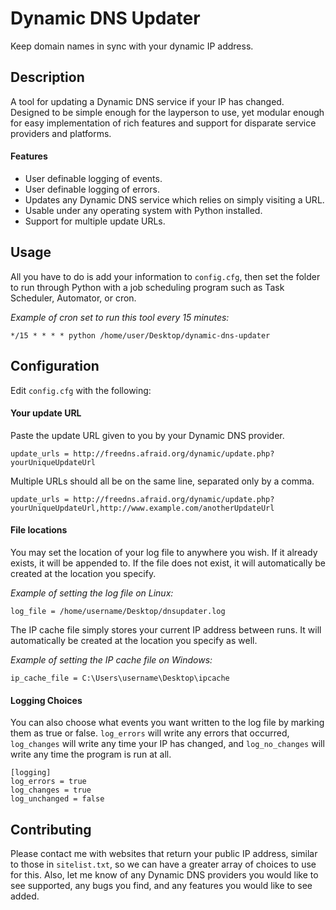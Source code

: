 Dynamic DNS Updater
===================

Keep domain names in sync with your dynamic IP address.

Description
-----------

A tool for updating a Dynamic DNS service if your IP has changed. Designed to be simple enough for the layperson to use, yet modular enough for easy implementation of rich features and support for disparate service providers and platforms.

#### Features

* User definable logging of events.
* User definable logging of errors.
* Updates any Dynamic DNS service which relies on simply visiting a URL.
* Usable under any operating system with Python installed.
* Support for multiple update URLs.

Usage
-----

All you have to do is add your information to `config.cfg`, then set the folder to run through Python with a job scheduling program such as Task Scheduler, Automator, or cron.

*Example of cron set to run this tool every 15 minutes:*

	*/15 * * * * python /home/user/Desktop/dynamic-dns-updater

Configuration
-----

Edit `config.cfg` with the following:

#### Your update URL

Paste the update URL given to you by your Dynamic DNS provider.

	update_urls = http://freedns.afraid.org/dynamic/update.php?yourUniqueUpdateUrl
	
Multiple URLs should all be on the same line, separated only by a comma.

	update_urls = http://freedns.afraid.org/dynamic/update.php?yourUniqueUpdateUrl,http://www.example.com/anotherUpdateUrl

#### File locations

You may set the location of your log file to anywhere you wish. If it already exists, it will be appended to. If the file does not exist, it will automatically be created at the location you specify.

*Example of setting the log file on Linux:*

	log_file = /home/username/Desktop/dnsupdater.log
	
The IP cache file simply stores your current IP address between runs. It will automatically be created at the location you specify as well.

*Example of setting the IP cache file on Windows:*
	
	ip_cache_file = C:\Users\username\Desktop\ipcache
	
#### Logging Choices

You can also choose what events you want written to the log file by marking them as true or false. `log_errors` will write any errors that occurred, `log_changes` will write any time your IP has changed, and `log_no_changes` will write any time the program is run at all.

	[logging]
	log_errors = true
	log_changes = true
	log_unchanged = false


Contributing
------------

Please contact me with websites that return your public IP address, similar to those in `sitelist.txt`, so we can have a greater array of choices to use for this. Also, let me know of any Dynamic DNS providers you would like to see supported, any bugs you find, and any features you would like to see added.